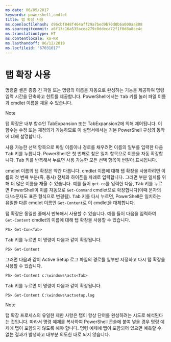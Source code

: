 ```yaml
---
ms.date: 06/05/2017
keywords: powershell,cmdlet
title: 탭 확장 사용
ms.openlocfilehash: d96cbf848f464aff29a7bed9b70d0b6a000aa808
ms.sourcegitcommit: a6f13c16a535acea279c0ddeca72f1f0d8a8ce4c
ms.translationtype: HT
ms.contentlocale: ko-KR
ms.lasthandoff: 06/12/2019
ms.locfileid: "67031017"
---
```

# <a name="using-tab-expansion"></a>탭 확장 사용

명령줄 셸은 종종 긴 파일 또는 명령의 이름을 자동으로 완성하는 기능을 제공하여 명령 입력 시간을 단축하고 힌트를 제공합니다. PowerShell에서는 <kbd>Tab</kbd> 키를 눌러 파일 이름과 cmdlet 이름을 채울 수 있습니다.

> [!NOTE]
> 탭 확장은 내부 함수인 TabExpansion 또는 TabExpansion2에 의해 제어됩니다. 이 함수는 수정 또는 재정의가 가능하므로 이 설명서에서는 기본 PowerShell 구성의 동작에 대해 설명합니다.

사용 가능한 선택 항목으로 파일 이름이나 경로를 채우려면 이름의 일부를 입력한 다음 <kbd>Tab</kbd> 키를 누릅니다. PowerShell은 첫 번째로 찾은 일치 항목으로 이름을 자동 확장합니다. <kbd>Tab</kbd> 키를 반복해서 누르면 사용 가능한 모든 선택 항목이 번갈아 표시됩니다.

cmdlet 이름의 탭 확장은 약간 다릅니다. cmdlet 이름에 대해 탭 확장을 사용하려면 이름의 첫 번째 부분(즉, 동사) 전체와 하이픈을 차례로 입력합니다. 그러면 부분 일치를 위해 더 많은 이름을 채울 수 있습니다. 예를 들어 `get-co`를 입력한 다음, <kbd>Tab</kbd> 키를 누르면 PowerShell이 이를 자동으로 `Get-Command` cmdlet으로 확장합니다(이때 문자의 대/소문자도 표준 형식으로 변경됨). <kbd>Tab</kbd> 키를 다시 누르면, PowerShell은 일치하는 유일한 다른 cmdlet 이름인 `Get-Content`로 이 cmdlet을 대체합니다.

탭 확장은 동일한 줄에서 반복해서 사용할 수 있습니다. 예를 들어 다음을 입력하여 `Get-Content` cmdlet의 이름에 대해 탭 확장을 사용할 수 있습니다.

```
PS> Get-Con<Tab>
```

<kbd>Tab</kbd> 키를 누르면 이 명령이 다음과 같이 확장됩니다.

```
PS> Get-Content
```

그러면 다음과 같이 Active Setup 로그 파일의 경로를 일부만 지정하고 다시 탭 확장을 사용할 수 있습니다.

```
PS> Get-Content c:\windows\acts<Tab>
```

<kbd>Tab</kbd> 키를 누르면 이 명령이 다음과 같이 확장됩니다.

```
PS> Get-Content C:\windows\actsetup.log
```

> [!NOTE]
> 탭 확장 프로세스의 유일한 제한 사항은 탭이 항상 단어를 완성하려는 시도로 해석된다는 것입니다. 따라서 명령 예제를 복사하여 PowerShell 콘솔에 붙여 넣을 경우 명령 예제에 탭이 포함되지 않도록 해야 합니다. 명령 예제에 탭이 포함되어 있으면 예측할 수 없는 결과가 발생하고 대부분 의도한 대로 되지 않습니다.
